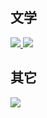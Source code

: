 ## 文学
<a href="https://book.willbc.cn/poetry">
  <img src="https://github-readme-stats.vercel.app/api/pin/?username=willbchang-book&repo=poetry">
</a>
<a href="https://book.willbc.cn/prose">
  <img src="https://github-readme-stats.vercel.app/api/pin/?username=willbchang-book&repo=prose">
</a>

## 其它
<a href="https://github.com/willbchang-book/book-notes">
  <img src="https://github-readme-stats.vercel.app/api/pin/?username=willbchang-book&repo=book-notes">
</a>
